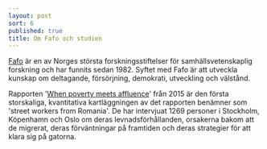 ```yaml
---
layout: post
sort: 6
published: true
title: Om Fafo och studien
---
```

[Fafo](http://www.fafo.no/index.php/nb/om-fafo "Om Fafo") är en av Norges största forskningsstiftelser för samhällsvetenskaplig forskning och har funnits sedan 1982. Syftet med Fafo är att utveckla kunskap om deltagande, försörjning, demokrati, utveckling och välstånd.

Rapporten '[When poverty meets affluence](http://www.fafo.no/index.php/nb/zoo-publikasjoner/andre-fafo-utgivelser/item/when-poverty-meets-affluence "When Poverty meets Affluence")' från 2015 är den första storskaliga, kvantitativa kartläggningen av det rapporten benämner som 'street workers from Romania'. De har intervjuat 1269 personer i Stockholm, Köpenhamn och Oslo om deras levnadsförhållanden, orsakerna bakom att de migrerat, deras förväntningar på framtiden och deras strategier för att klara sig på gatorna.

